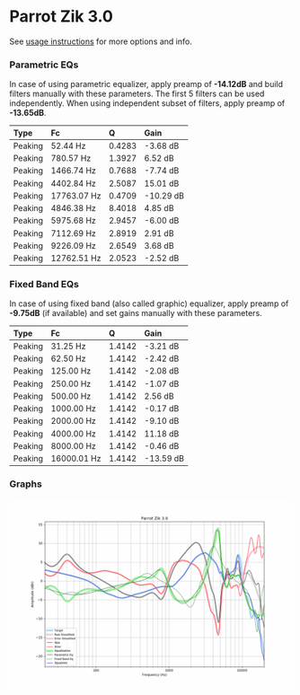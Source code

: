 # Parrot Zik 3.0
See [usage instructions](https://github.com/jaakkopasanen/AutoEq#usage) for more options and info.

### Parametric EQs
In case of using parametric equalizer, apply preamp of **-14.12dB** and build filters manually
with these parameters. The first 5 filters can be used independently.
When using independent subset of filters, apply preamp of **-13.65dB**.

| Type    | Fc          |      Q | Gain      |
|:--------|:------------|:-------|:----------|
| Peaking | 52.44 Hz    | 0.4283 | -3.68 dB  |
| Peaking | 780.57 Hz   | 1.3927 | 6.52 dB   |
| Peaking | 1466.74 Hz  | 0.7688 | -7.74 dB  |
| Peaking | 4402.84 Hz  | 2.5087 | 15.01 dB  |
| Peaking | 17763.07 Hz | 0.4709 | -10.29 dB |
| Peaking | 4846.38 Hz  | 8.4018 | 4.85 dB   |
| Peaking | 5975.68 Hz  | 2.9457 | -6.00 dB  |
| Peaking | 7112.69 Hz  | 2.8919 | 2.91 dB   |
| Peaking | 9226.09 Hz  | 2.6549 | 3.68 dB   |
| Peaking | 12762.51 Hz | 2.0523 | -2.52 dB  |

### Fixed Band EQs
In case of using fixed band (also called graphic) equalizer, apply preamp of **-9.75dB**
(if available) and set gains manually with these parameters.

| Type    | Fc          |      Q | Gain      |
|:--------|:------------|:-------|:----------|
| Peaking | 31.25 Hz    | 1.4142 | -3.21 dB  |
| Peaking | 62.50 Hz    | 1.4142 | -2.42 dB  |
| Peaking | 125.00 Hz   | 1.4142 | -2.08 dB  |
| Peaking | 250.00 Hz   | 1.4142 | -1.07 dB  |
| Peaking | 500.00 Hz   | 1.4142 | 2.56 dB   |
| Peaking | 1000.00 Hz  | 1.4142 | -0.17 dB  |
| Peaking | 2000.00 Hz  | 1.4142 | -9.10 dB  |
| Peaking | 4000.00 Hz  | 1.4142 | 11.18 dB  |
| Peaking | 8000.00 Hz  | 1.4142 | -0.46 dB  |
| Peaking | 16000.01 Hz | 1.4142 | -13.59 dB |

### Graphs
![](./Parrot%20Zik%203.0.png)